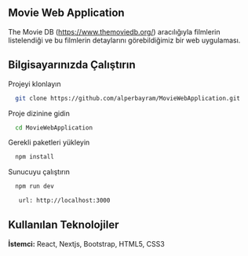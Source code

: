 
## Movie Web Application

The Movie DB (https://www.themoviedb.org/) aracılığıyla filmlerin listelendiği ve bu filmlerin detaylarını görebildiğimiz bir web uygulaması.


## Bilgisayarınızda Çalıştırın

Projeyi klonlayın

```bash
  git clone https://github.com/alperbayram/MovieWebApplication.git
```

Proje dizinine gidin

```bash
  cd MovieWebApplication
```

Gerekli paketleri yükleyin

```bash
  npm install
```

Sunucuyu çalıştırın

```bash
  npm run dev
```

```bash
   url: http://localhost:3000
```

## Kullanılan Teknolojiler

**İstemci:** React, Nextjs, Bootstrap, HTML5, CSS3



  
